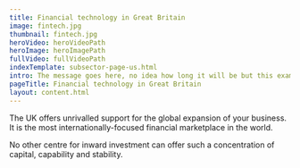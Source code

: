 ```yaml
---
title: Financial technology in Great Britain
image: fintech.jpg 
thumbnail: fintech.jpg
heroVideo: heroVideoPath
heroImage: heroImagePath
fullVideo: fullVideoPath
indexTemplate: subsector-page-us.html
intro: The message goes here, no idea how long it will be but this example copy is 36 words. The message goes here, no idea how long it will be but this example copy is 36 words.
pageTitle: Financial technology in Great Britain
layout: content.html
---
```


The UK offers unrivalled support for the global expansion of your business. It is the most internationally-focused financial marketplace in the world. 

No other centre for inward investment can offer such a concentration of capital, capability and stability.